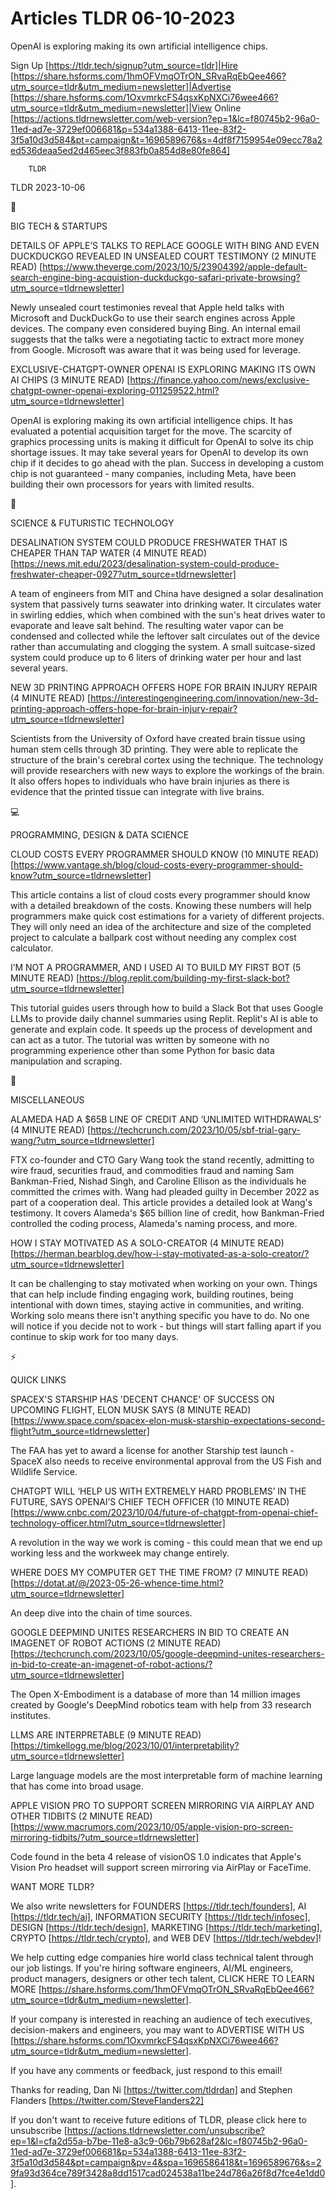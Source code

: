 # Articles TLDR 06-10-2023

OpenAI is exploring making its own artificial intelligence chips.  

Sign Up [https://tldr.tech/signup?utm_source=tldr]|Hire
[https://share.hsforms.com/1hmOFVmqOTrON_SRvaRqEbQee466?utm_source=tldr&utm_medium=newsletter]|Advertise
[https://share.hsforms.com/1OxvmrkcFS4qsxKpNXCi76wee466?utm_source=tldr&utm_medium=newsletter]|View
Online
[https://actions.tldrnewsletter.com/web-version?ep=1&lc=f80745b2-96a0-11ed-ad7e-3729ef006681&p=534a1388-6413-11ee-83f2-3f5a10d3d584&pt=campaign&t=1696589676&s=4df8f7159954e09ecc78a2ed536deaa5ed2d465eec3f883fb0a854d8e80fe864]


		TLDR 

TLDR 2023-10-06

📱 

BIG TECH & STARTUPS

DETAILS OF APPLE’S TALKS TO REPLACE GOOGLE WITH BING AND EVEN
DUCKDUCKGO REVEALED IN UNSEALED COURT TESTIMONY (2 MINUTE READ)
[https://www.theverge.com/2023/10/5/23904392/apple-default-search-engine-bing-acquistion-duckduckgo-safari-private-browsing?utm_source=tldrnewsletter]

Newly unsealed court testimonies reveal that Apple held talks with
Microsoft and DuckDuckGo to use their search engines across Apple
devices. The company even considered buying Bing. An internal email
suggests that the talks were a negotiating tactic to extract more
money from Google. Microsoft was aware that it was being used for
leverage. 

EXCLUSIVE-CHATGPT-OWNER OPENAI IS EXPLORING MAKING ITS OWN AI CHIPS (3
MINUTE READ)
[https://finance.yahoo.com/news/exclusive-chatgpt-owner-openai-exploring-011259522.html?utm_source=tldrnewsletter]

OpenAI is exploring making its own artificial intelligence chips. It
has evaluated a potential acquisition target for the move. The
scarcity of graphics processing units is making it difficult for
OpenAI to solve its chip shortage issues. It may take several years
for OpenAI to develop its own chip if it decides to go ahead with the
plan. Success in developing a custom chip is not guaranteed - many
companies, including Meta, have been building their own processors for
years with limited results. 

🚀 

SCIENCE & FUTURISTIC TECHNOLOGY

DESALINATION SYSTEM COULD PRODUCE FRESHWATER THAT IS CHEAPER THAN TAP
WATER (4 MINUTE READ)
[https://news.mit.edu/2023/desalination-system-could-produce-freshwater-cheaper-0927?utm_source=tldrnewsletter]

A team of engineers from MIT and China have designed a solar
desalination system that passively turns seawater into drinking water.
It circulates water in swirling eddies, which when combined with the
sun's heat drives water to evaporate and leave salt behind. The
resulting water vapor can be condensed and collected while the
leftover salt circulates out of the device rather than accumulating
and clogging the system. A small suitcase-sized system could produce
up to 6 liters of drinking water per hour and last several years. 

NEW 3D PRINTING APPROACH OFFERS HOPE FOR BRAIN INJURY REPAIR (4 MINUTE
READ)
[https://interestingengineering.com/innovation/new-3d-printing-approach-offers-hope-for-brain-injury-repair?utm_source=tldrnewsletter]

Scientists from the University of Oxford have created brain tissue
using human stem cells through 3D printing. They were able to
replicate the structure of the brain's cerebral cortex using the
technique. The technology will provide researchers with new ways to
explore the workings of the brain. It also offers hopes to individuals
who have brain injuries as there is evidence that the printed tissue
can integrate with live brains. 

💻 

PROGRAMMING, DESIGN & DATA SCIENCE

CLOUD COSTS EVERY PROGRAMMER SHOULD KNOW (10 MINUTE READ)
[https://www.vantage.sh/blog/cloud-costs-every-programmer-should-know?utm_source=tldrnewsletter]

This article contains a list of cloud costs every programmer should
know with a detailed breakdown of the costs. Knowing these numbers
will help programmers make quick cost estimations for a variety of
different projects. They will only need an idea of the architecture
and size of the completed project to calculate a ballpark cost without
needing any complex cost calculator. 

I’M NOT A PROGRAMMER, AND I USED AI TO BUILD MY FIRST BOT (5 MINUTE
READ)
[https://blog.replit.com/building-my-first-slack-bot?utm_source=tldrnewsletter]

This tutorial guides users through how to build a Slack Bot that uses
Google LLMs to provide daily channel summaries using Replit. Replit's
AI is able to generate and explain code. It speeds up the process of
development and can act as a tutor. The tutorial was written by
someone with no programming experience other than some Python for
basic data manipulation and scraping. 

🎁 

MISCELLANEOUS

ALAMEDA HAD A $65B LINE OF CREDIT AND ‘UNLIMITED WITHDRAWALS’ (4
MINUTE READ)
[https://techcrunch.com/2023/10/05/sbf-trial-gary-wang/?utm_source=tldrnewsletter]

FTX co-founder and CTO Gary Wang took the stand recently, admitting to
wire fraud, securities fraud, and commodities fraud and naming Sam
Bankman-Fried, Nishad Singh, and Caroline Ellison as the individuals
he committed the crimes with. Wang had pleaded guilty in December 2022
as part of a cooperation deal. This article provides a detailed look
at Wang's testimony. It covers Alameda's $65 billion line of credit,
how Bankman-Fried controlled the coding process, Alameda's naming
process, and more. 

HOW I STAY MOTIVATED AS A SOLO-CREATOR (4 MINUTE READ)
[https://herman.bearblog.dev/how-i-stay-motivated-as-a-solo-creator/?utm_source=tldrnewsletter]

It can be challenging to stay motivated when working on your own.
Things that can help include finding engaging work, building routines,
being intentional with down times, staying active in communities, and
writing. Working solo means there isn't anything specific you have to
do. No one will notice if you decide not to work - but things will
start falling apart if you continue to skip work for too many days. 

⚡ 

QUICK LINKS

SPACEX'S STARSHIP HAS 'DECENT CHANCE' OF SUCCESS ON UPCOMING FLIGHT,
ELON MUSK SAYS (8 MINUTE READ)
[https://www.space.com/spacex-elon-musk-starship-expectations-second-flight?utm_source=tldrnewsletter]

The FAA has yet to award a license for another Starship test launch -
SpaceX also needs to receive environmental approval from the US Fish
and Wildlife Service. 

CHATGPT WILL ‘HELP US WITH EXTREMELY HARD PROBLEMS’ IN THE FUTURE,
SAYS OPENAI’S CHIEF TECH OFFICER (10 MINUTE READ)
[https://www.cnbc.com/2023/10/04/future-of-chatgpt-from-openai-chief-technology-officer.html?utm_source=tldrnewsletter]

A revolution in the way we work is coming - this could mean that we
end up working less and the workweek may change entirely. 

WHERE DOES MY COMPUTER GET THE TIME FROM? (7 MINUTE READ)
[https://dotat.at/@/2023-05-26-whence-time.html?utm_source=tldrnewsletter]

An deep dive into the chain of time sources. 

GOOGLE DEEPMIND UNITES RESEARCHERS IN BID TO CREATE AN IMAGENET OF
ROBOT ACTIONS (2 MINUTE READ)
[https://techcrunch.com/2023/10/05/google-deepmind-unites-researchers-in-bid-to-create-an-imagenet-of-robot-actions/?utm_source=tldrnewsletter]

The Open X-Embodiment is a database of more than 14 million images
created by Google's DeepMind robotics team with help from 33 research
institutes. 

LLMS ARE INTERPRETABLE (9 MINUTE READ)
[https://timkellogg.me/blog/2023/10/01/interpretability?utm_source=tldrnewsletter]

Large language models are the most interpretable form of machine
learning that has come into broad usage. 

APPLE VISION PRO TO SUPPORT SCREEN MIRRORING VIA AIRPLAY AND OTHER
TIDBITS (2 MINUTE READ)
[https://www.macrumors.com/2023/10/05/apple-vision-pro-screen-mirroring-tidbits/?utm_source=tldrnewsletter]

Code found in the beta 4 release of visionOS 1.0 indicates that
Apple's Vision Pro headset will support screen mirroring via AirPlay
or FaceTime. 

WANT MORE TLDR?

We also write newsletters for FOUNDERS [https://tldr.tech/founders],
AI [https://tldr.tech/ai], INFORMATION SECURITY
[https://tldr.tech/infosec], DESIGN [https://tldr.tech/design],
MARKETING [https://tldr.tech/marketing], CRYPTO
[https://tldr.tech/crypto], and WEB DEV [https://tldr.tech/webdev]!

 We help cutting edge companies hire world class technical talent
through our job listings. If you're hiring software engineers, AI/ML
engineers, product managers, designers or other tech talent, CLICK
HERE TO LEARN MORE
[https://share.hsforms.com/1hmOFVmqOTrON_SRvaRqEbQee466?utm_source=tldr&utm_medium=newsletter].


If your company is interested in reaching an audience of tech
executives, decision-makers and engineers, you may want to ADVERTISE
WITH US
[https://share.hsforms.com/1OxvmrkcFS4qsxKpNXCi76wee466?utm_source=tldr&utm_medium=newsletter].


If you have any comments or feedback, just respond to this email! 

Thanks for reading, 
Dan Ni [https://twitter.com/tldrdan] and Stephen Flanders
[https://twitter.com/SteveFlanders22] 

If you don't want to receive future editions of TLDR, please click
here to unsubscribe
[https://actions.tldrnewsletter.com/unsubscribe?ep=1&l=cfa2d55a-b7be-11e8-a3c9-06b79b628af2&lc=f80745b2-96a0-11ed-ad7e-3729ef006681&p=534a1388-6413-11ee-83f2-3f5a10d3d584&pt=campaign&pv=4&spa=1696586418&t=1696589676&s=29fa93d364ce789f3428a8dd1517cad024538a11be24d786a26f8d7fce4e1dd0].